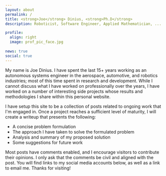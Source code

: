 ```yaml
---
layout: about
permalink: /
title: <strong>Joe</strong> Dinius, <strong>Ph.D</strong>
description: Roboticist, Software Engineer, Applied Mathematician, ... A Man of Many Interests

profile:
  align: right
  image: prof_pic_face.jpg
  
news: true
social: true
---
```


My name is Joe Dinius.  I have spent the last 15+ years working as an autonomous systems engineer in the aerospace, automotive, and robotics industries; most of this time spent in research and development.  While I cannot discuss what I have worked on professionally over the years, I have worked on a number of interesting side projects whose results and methodologies I share within this personal website.

I have setup this site to be a collection of posts related to ongoing work that I'm engaged in.  Once a project reaches a sufficient level of maturity, I will create a writeup that presents the following:

* A concise problem formulation
* The approach I have taken to solve the formulated problem
* Analysis and summary of my proposed solution
* Some suggestions for future work

Most posts have comments enabled, and I encourage visitors to contribute their opinions.  I only ask that the comments be civil and aligned with the post.  You will find links to my social media accounts below, as well as a link to email me.  Thanks for visiting!
